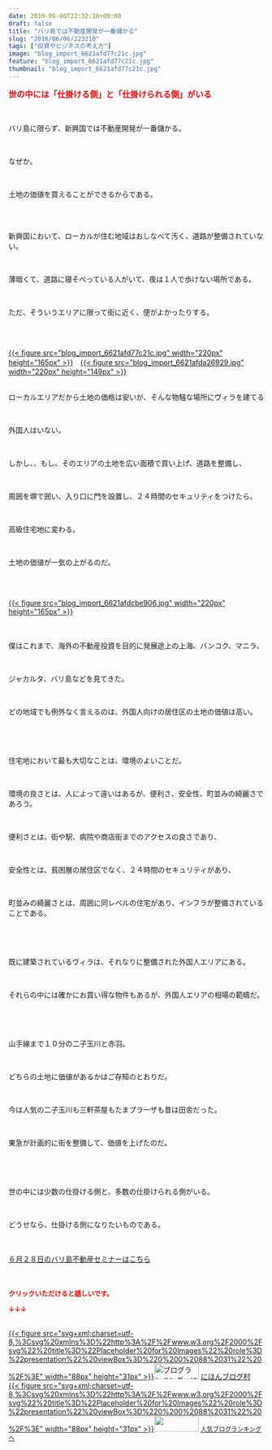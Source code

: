 ```yaml
---
date: 2016-06-06T22:32:10+09:00
draft: false
title: "バリ島では不動産開発が一番儲かる"
slug: "2016/06/06/223210"
tags: ["投資やビジネスの考え方"]
image: "blog_import_6621afd77c21c.jpg"
feature: "blog_import_6621afd77c21c.jpg"
thumbnail: "blog_import_6621afd77c21c.jpg"
---
```

<p><font color="#ff0000" size="3"><strong>世の中には「仕掛ける側」と「仕掛けられる側」がいる</strong></font></p><br/><p>バリ島に限らず、新興国では不動産開発が一番儲かる。</p><br/><p>なぜか。</p><br/><p>土地の価値を買えることができるからである。</p><br/><br/><p>新興国において、ローカルが住む地域はおしなべて汚く、道路が整備されていない。</p><br/><p>薄暗くて、道路に寝そべっている人がいて、夜は１人で歩けない場所である。</p><br/><p>ただ、そういうエリアに限って街に近く、便がよかったりする。</p><br/><p><br/><a href="blog_import_6621afd8c8de8.jpg">{{< figure src="blog_import_6621afd77c21c.jpg" width="220px" height="165px" >}}</a>　<a href="blog_import_6621afdb78fc8.jpg">{{< figure src="blog_import_6621afda26929.jpg" width="220px" height="149px" >}}</a><br/><br/></p><p>ローカルエリアだから土地の価格は安いが、そんな物騒な場所にヴィラを建てる</p><br/><p>外国人はいない。</p><br/><p>しかし、、もし、そのエリアの土地を広い面積で買い上げ、道路を整備し、</p><br/><p>周囲を塀で囲い、入り口に門を設置し、２４時間のセキュリティをつけたら、</p><br/><p>高級住宅地に変わる。</p><br/><p>土地の価値が一気の上がるのだ。</p><br/><p><br/><a href="blog_import_6621afde14cae.jpg">{{< figure src="blog_import_6621afdcbe906.jpg" width="220px" height="165px" >}}</a><br/><br/><br/></p><p>僕はこれまで、海外の不動産投資を目的に発展途上の上海、バンコク、マニラ、</p><br/><p>ジャカルタ、バリ島などを見てきた。</p><br/><p>どの地域でも例外なく言えるのは、外国人向けの居住区の土地の価値は高い。</p><br/><p><br/></p><p>住宅地において最も大切なことは、環境のよいことだ。</p><br/><p>環境の良さとは、人によって違いはあるが、便利さ、安全性、町並みの綺麗さであろう。</p><br/><p>便利さとは、街や駅、病院や商店街までのアクセスの良さであり、</p><br/><p>安全性とは、貧困層の居住区でなく、２４時間のセキュリティがあり、</p><br/><p>町並みの綺麗さとは、周囲に同レベルの住宅があり、インフラが整備されていることである。</p><br/><p><br/></p><p>既に建築されているヴィラは、それなりに整備された外国人エリアにある。</p><br/><p>それらの中には確かにお買い得な物件もあるが、外国人エリアの相場の範疇だ。</p><br/><p><br/></p><p>山手線まで１０分の二子玉川と赤羽。</p><br/><p>どちらの土地に価値があるかはご存知のとおりだ。</p><br/><p>今は人気の二子玉川も三軒茶屋もたまプラーザも昔は田舎だった。</p><br/><p>東急が計画的に街を整備して、価値を上げたのだ。</p><br/><p><br/></p><p>世の中には少数の仕掛ける側と、多数の仕掛けられる側がいる。</p><br/><p>どうせなら、仕掛ける側になりたいものである。</p><br/><br/><a href="iin.co.jp" target="_blank">６月２８日のバリ島不動産セミナーはこちら</a><br/><br/><br/><p><font color="#ff0000" size="2"><strong>クリックいただけると嬉しいです。<br/></strong></font></p><p><font color="#ff0000" size="2"><strong>↓↓↓</strong></font></p><p><br/><a href="http://www.blogmura.com/ranking.html" target="_blank">{{< figure src="svg+xml;charset=utf-8,%3Csvg%20xmlns%3D%22http%3A%2F%2Fwww.w3.org%2F2000%2Fsvg%22%20title%3D%22Placeholder%20for%20Images%22%20role%3D%22presentation%22%20viewBox%3D%220%200%2088%2031%22%20%2F%3E" width="88px" height="31px" >}}<noscript><img border="0" alt="ブログランキング・にほんブログ村へ" src="https://img-proxy.blog-video.jp/images?url=http%3A%2F%2Fwww.blogmura.com%2Fimg%2Fwww88_31.gif" width="88" height="31"></noscript></a> <a href="http://www.blogmura.com/ranking.html" target="_blank">にほんブログ村</a> <br/><a title="人気ブログランキングへ" href="link.php?1804582">{{< figure src="svg+xml;charset=utf-8,%3Csvg%20xmlns%3D%22http%3A%2F%2Fwww.w3.org%2F2000%2Fsvg%22%20title%3D%22Placeholder%20for%20Images%22%20role%3D%22presentation%22%20viewBox%3D%220%200%2088%2031%22%20%2F%3E" width="88px" height="31px" >}}<noscript><img border="0" src="https://blog.with2.net/img/banner/banner_22.gif" width="88" height="31"></noscript></a> <a style="FONT-SIZE: 12px" href="link.php?1804582">人気ブログランキングへ</a> </p>

